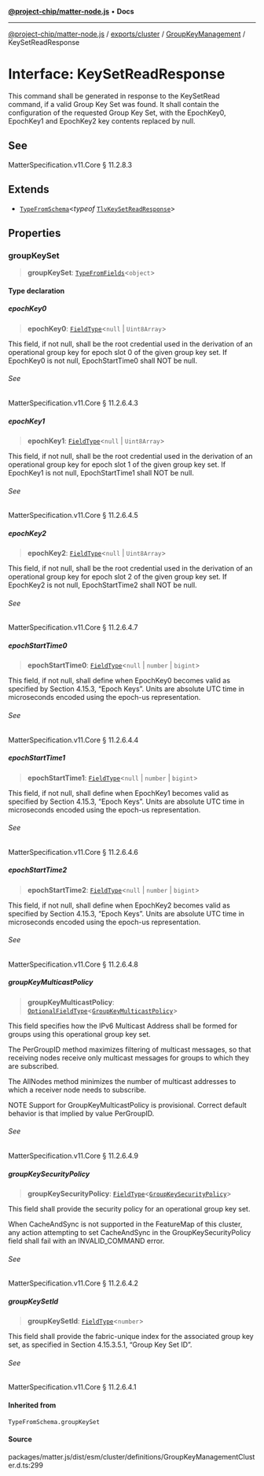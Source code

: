 [**@project-chip/matter-node.js**](../../../../../README.md) • **Docs**

***

[@project-chip/matter-node.js](../../../../../modules.md) / [exports/cluster](../../../README.md) / [GroupKeyManagement](../README.md) / KeySetReadResponse

# Interface: KeySetReadResponse

This command shall be generated in response to the KeySetRead command, if a valid Group Key Set was found. It
shall contain the configuration of the requested Group Key Set, with the EpochKey0, EpochKey1 and EpochKey2 key
contents replaced by null.

## See

MatterSpecification.v11.Core § 11.2.8.3

## Extends

- [`TypeFromSchema`](../../../../tlv/README.md#typefromschemas)\<*typeof* [`TlvKeySetReadResponse`](../README.md#tlvkeysetreadresponse)\>

## Properties

### groupKeySet

> **groupKeySet**: [`TypeFromFields`](../../../../tlv/README.md#typefromfieldsf)\<`object`\>

#### Type declaration

##### epochKey0

> **epochKey0**: [`FieldType`](../../../../tlv/interfaces/FieldType.md)\<`null` \| `Uint8Array`\>

This field, if not null, shall be the root credential used in the derivation of an operational group key for
epoch slot 0 of the given group key set. If EpochKey0 is not null, EpochStartTime0 shall NOT be null.

###### See

MatterSpecification.v11.Core § 11.2.6.4.3

##### epochKey1

> **epochKey1**: [`FieldType`](../../../../tlv/interfaces/FieldType.md)\<`null` \| `Uint8Array`\>

This field, if not null, shall be the root credential used in the derivation of an operational group key for
epoch slot 1 of the given group key set. If EpochKey1 is not null, EpochStartTime1 shall NOT be null.

###### See

MatterSpecification.v11.Core § 11.2.6.4.5

##### epochKey2

> **epochKey2**: [`FieldType`](../../../../tlv/interfaces/FieldType.md)\<`null` \| `Uint8Array`\>

This field, if not null, shall be the root credential used in the derivation of an operational group key for
epoch slot 2 of the given group key set. If EpochKey2 is not null, EpochStartTime2 shall NOT be null.

###### See

MatterSpecification.v11.Core § 11.2.6.4.7

##### epochStartTime0

> **epochStartTime0**: [`FieldType`](../../../../tlv/interfaces/FieldType.md)\<`null` \| `number` \| `bigint`\>

This field, if not null, shall define when EpochKey0 becomes valid as specified by Section 4.15.3, “Epoch
Keys”. Units are absolute UTC time in microseconds encoded using the epoch-us representation.

###### See

MatterSpecification.v11.Core § 11.2.6.4.4

##### epochStartTime1

> **epochStartTime1**: [`FieldType`](../../../../tlv/interfaces/FieldType.md)\<`null` \| `number` \| `bigint`\>

This field, if not null, shall define when EpochKey1 becomes valid as specified by Section 4.15.3, “Epoch
Keys”. Units are absolute UTC time in microseconds encoded using the epoch-us representation.

###### See

MatterSpecification.v11.Core § 11.2.6.4.6

##### epochStartTime2

> **epochStartTime2**: [`FieldType`](../../../../tlv/interfaces/FieldType.md)\<`null` \| `number` \| `bigint`\>

This field, if not null, shall define when EpochKey2 becomes valid as specified by Section 4.15.3, “Epoch
Keys”. Units are absolute UTC time in microseconds encoded using the epoch-us representation.

###### See

MatterSpecification.v11.Core § 11.2.6.4.8

##### groupKeyMulticastPolicy

> **groupKeyMulticastPolicy**: [`OptionalFieldType`](../../../../tlv/interfaces/OptionalFieldType.md)\<[`GroupKeyMulticastPolicy`](../enumerations/GroupKeyMulticastPolicy.md)\>

This field specifies how the IPv6 Multicast Address shall be formed for groups using this operational group
key set.

The PerGroupID method maximizes filtering of multicast messages, so that receiving nodes receive only
multicast messages for groups to which they are subscribed.

The AllNodes method minimizes the number of multicast addresses to which a receiver node needs to subscribe.

NOTE Support for GroupKeyMulticastPolicy is provisional. Correct default behavior is that implied by value
PerGroupID.

###### See

MatterSpecification.v11.Core § 11.2.6.4.9

##### groupKeySecurityPolicy

> **groupKeySecurityPolicy**: [`FieldType`](../../../../tlv/interfaces/FieldType.md)\<[`GroupKeySecurityPolicy`](../enumerations/GroupKeySecurityPolicy.md)\>

This field shall provide the security policy for an operational group key set.

When CacheAndSync is not supported in the FeatureMap of this cluster, any action attempting to set
CacheAndSync in the GroupKeySecurityPolicy field shall fail with an INVALID_COMMAND error.

###### See

MatterSpecification.v11.Core § 11.2.6.4.2

##### groupKeySetId

> **groupKeySetId**: [`FieldType`](../../../../tlv/interfaces/FieldType.md)\<`number`\>

This field shall provide the fabric-unique index for the associated group key set, as specified in Section
4.15.3.5.1, “Group Key Set ID”.

###### See

MatterSpecification.v11.Core § 11.2.6.4.1

#### Inherited from

`TypeFromSchema.groupKeySet`

#### Source

packages/matter.js/dist/esm/cluster/definitions/GroupKeyManagementCluster.d.ts:299

